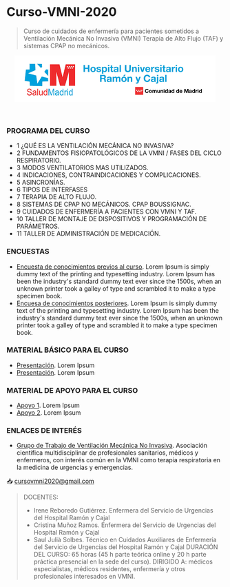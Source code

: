 # Curso-VMNI-2020
>Curso de cuidados de enfermería para pacientes sometidos a Ventilación Mecánica No Invasiva (VMNI) Terapia de Alto Flujo (TAF) y sistemas CPAP no mecánicos.
<div align="center">
		<a href="https://www.comunidad.madrid/hospital/ramonycajal/">
			<img src="https://github.com/Fmarquezbo/Curso-VMNI-2020/blob/main/IMA%CC%81GENES_/descarga.png"/>
		</a>
	</p>
	<br>
</div>

### PROGRAMA DEL CURSO
* 1 ¿QUÉ ES LA VENTILACIÓN MECÁNICA NO INVASIVA?
* 2 FUNDAMENTOS FISIOPATOLÓGICOS DE LA VMNI / FASES DEL CICLO RESPIRATORIO.
* 3 MODOS VENTILATORIOS MAS UTILIZADOS.
* 4 INDICACIONES, CONTRAINDICACIONES Y COMPLICACIONES.
* 5 ASINCRONÍAS.
* 6 TIPOS DE INTERFASES
* 7 TERAPIA DE ALTO FLUJO.
* 8 SISTEMAS DE CPAP NO MECÁNICOS. CPAP BOUSSIGNAC.
* 9 CUIDADOS DE ENFERMERÍA A PACIENTES CON VMNI Y TAF.
* 10 TALLER DE MONTAJE DE DISPOSITIVOS Y PROGRAMACIÓN DE PARÁMETROS.
* 11 TALLER DE ADMINISTRACIÓN DE MEDICACIÓN.
### ENCUESTAS
* [Encuesta de conocimientos previos al curso](https://eur-lex.europa.eu/legal-content/ES/TXT/PDF/?uri=OJ:L:2016:194:FULL&from=ES). Lorem Ipsum is simply dummy text of the printing and typesetting industry. Lorem Ipsum has been the industry's standard dummy text ever since the 1500s, when an unknown printer took a galley of type and scrambled it to make a type specimen book.
* [Encuesa de conocimientos posteriores](https://eur-lex.europa.eu/legal-content/ES/TXT/PDF/?uri=OJ:L:2016:194:FULL&from=ES). Lorem Ipsum is simply dummy text of the printing and typesetting industry. Lorem Ipsum has been the industry's standard dummy text ever since the 1500s, when an unknown printer took a galley of type and scrambled it to make a type specimen book.
### MATERIAL BÁSICO PARA EL CURSO
* [Presentación](https://eur-lex.europa.eu/legal-content/ES/TXT/PDF/?uri=OJ:L:2016:194:FULL&from=ES). Lorem Ipsum
* [Presentación](https://eur-lex.europa.eu/legal-content/ES/TXT/PDF/?uri=OJ:L:2016:194:FULL&from=ES). Lorem Ipsum
### MATERIAL DE APOYO PARA EL CURSO
* [Apoyo 1](https://eur-lex.europa.eu/legal-content/ES/TXT/PDF/?uri=OJ:L:2016:194:FULL&from=ES). Lorem Ipsum
* [Apoyo 2](https://eur-lex.europa.eu/legal-content/ES/TXT/PDF/?uri=OJ:L:2016:194:FULL&from=ES). Lorem Ipsum
### ENLACES DE INTERÉS
* [Grupo de Trabajo de Ventilación Mecánica No Invasiva](https://www.gtvmni.es/). Asociación científica multidisciplinar de profesionales sanitarios, médicos y enfermeros, con interés común en la VMNI como terapia respiratoria en la medicina de urgencias y emergencias.

:inbox_tray: cursovmni2020@gmail.com 

>DOCENTES:
>* Irene Reboredo Gutiérrez. Enfermera del Servicio de Urgencias del Hospital Ramón y Cajal
>* Cristina Muñoz Ramos. Enfermera del Servicio de Urgencias del Hospital Ramón y Cajal
>* Saul Julià Solbes. Técnico en Cuidados Auxiliares de Enfermería del Servicio de Urgencias del Hospital Ramón y Cajal
>DURACIÓN DEL CURSO: 65 horas (45 h parte teórica online y 20 h parte práctica presencial en la sede del curso).
>DIRIGIDO A: médicos especialistas, médicos residentes, enfermería y otros profesionales interesados en VMNI.



